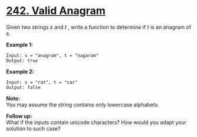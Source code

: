 # [242. Valid Anagram](https://leetcode.com/problems/valid-anagram/)

Given two strings _s_ and _t_ , write a function to determine if _t_ is an anagram of _s_.

**Example 1:**

    Input: s = "anagram", t = "nagaram"
    Output: true

**Example 2:**

    Input: s = "rat", t = "car"
    Output: false

**Note:**  
You may assume the string contains only lowercase alphabets.

**Follow up:**  
What if the inputs contain unicode characters? How would you adapt your solution to such case?
